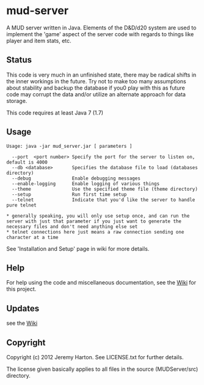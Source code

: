 mud-server
==========

A MUD server written in Java. Elements of the D&D/d20 system are used to implement the 'game' aspect of the
server code with regards to things like player and item stats, etc.

## Status

This code is very much in an unfinished state, there may be radical shifts in the inner workings
in the future. Try not to make too many assumptions about stability and backup the database if you0
play with this as future code may corrupt the data and/or utilize an alternate approach for data storage.

This code requires at least Java 7 (1.7)

## Usage

```
Usage: java -jar mud_server.jar [ parameters ]

  --port  <port number> Specify the port for the server to listen on, default is 4000
  --db <database>       Specifies the database file to load (databases directory)
  --debug               Enable debugging messages
  --enable-logging      Enable logging of various things
  --theme               Use the specified theme file (theme directory)
  --setup               Run first time setup
  --telnet              Indicate that you'd like the server to handle pure telnet

* generally speaking, you will only use setup once, and can run the server with just that parameter if you just want to generate the necessary files and don't need anything else set
* telnet connections here just means a raw connection sending one character at a time
```

See 'Installation and Setup' page in wiki for more details.

## Help

For help using the code and miscellaneous documentation, see the [Wiki](https://github.com/jnharton/mud-server/wiki) for this project.

## Updates

see the [Wiki](https://github.com/jnharton/mud-server/wiki)

## Copyright
Copyright (c) 2012 Jeremy Harton. See LICENSE.txt for further details.

The license given basically applies to all files in the source (MUDServer/src) directory.
